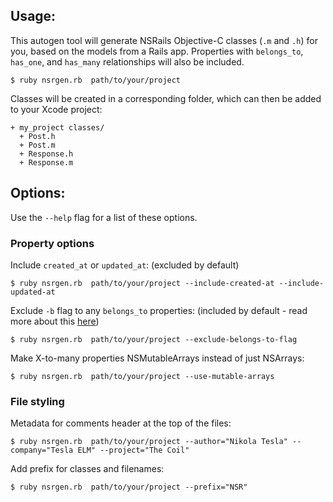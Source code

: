 Usage:
-----------

This autogen tool will generate NSRails Objective-C classes (`.m` and `.h`) for you, based on the models from a Rails app. Properties with `belongs_to`, `has_one`, and `has_many` relationships will also be included.
```
$ ruby nsrgen.rb  path/to/your/project
```

Classes will be created in a corresponding folder, which can then be added to your Xcode project:
```
+ my_project classes/
  + Post.h
  + Post.m
  + Response.h
  + Response.m
```

Options:
-----------

Use the `--help` flag for a list of these options.

### Property options

Include `created_at` or `updated_at`: (excluded by default)

```
$ ruby nsrgen.rb  path/to/your/project --include-created-at --include-updated-at
```

Exclude `-b` flag to any `belongs_to` properties: (included by default - read more about this [here](https://github.com/dingbat/nsrails/wiki/Property-flags))

```
$ ruby nsrgen.rb  path/to/your/project --exclude-belongs-to-flag
```

Make X-to-many properties NSMutableArrays instead of just NSArrays:

```
$ ruby nsrgen.rb  path/to/your/project --use-mutable-arrays
```

### File styling

Metadata for comments header at the top of the files:

```
$ ruby nsrgen.rb  path/to/your/project --author="Nikola Tesla" --company="Tesla ELM" --project="The Coil"
```

Add prefix for classes and filenames:

```
$ ruby nsrgen.rb  path/to/your/project --prefix="NSR"
```
